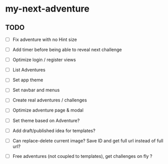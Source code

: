 # my-next-adventure

## TODO

- [ ] Fix adventure with no Hint size

- [ ] Add timer before being able to reveal next challenge

- [ ] Optimize login / register views

- [ ] List Adventures

- [ ] Set app theme

- [ ] Set navbar and menus

- [ ] Create real adventures / challenges

- [ ] Optimize adventure page & modal

- [ ] Set theme based on Adventure?

- [ ] Add draft/published idea for templates?

- [ ] Can replace-delete current image? Save ID and get full url instead of full url?

- [ ] Free adventures (not coupled to templates), get challenges on fly ?